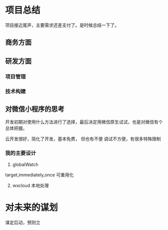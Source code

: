 # 项目总结
项目接近尾声，主要需求还差支付了。是时候总结一下了。

## 商务方面

## 研发方面
### 项目管理
### 技术构建

## 对微信小程序的思考
开发初期对使用什么方法进行了选择，最后决定用微信原生试试，也是对微信有个总体把握。

云开发很好，简化了开发，基本免费，
但也有不便
调试不方便，有很多特殊限制

### 我的主要设计
1. globalWatch

target,immediately,once
可重用化

2. wxcloud
本地处理

# 对未来的谋划
谋定后动，预则立
